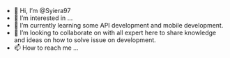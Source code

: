 - 👋 Hi, I’m @Syiera97
- 👀 I’m interested in ...
- 🌱 I’m currently learning some API development and mobile development.
- 💞️ I’m looking to collaborate on with all expert here to share knowledge and ideas on how to solve issue on development.
- 📫 How to reach me ...

<!---
Syiera97/Syiera97 is a ✨ special ✨ repository because its `README.md` (this file) appears on your GitHub profile.
You can click the Preview link to take a look at your changes.
--->
